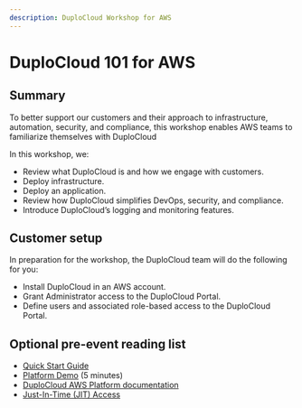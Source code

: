 ```yaml
---
description: DuploCloud Workshop for AWS
---
```


# DuploCloud 101 for AWS

## Summary&#x20;

To better support our customers and their approach to infrastructure, automation, security, and compliance, this workshop enables AWS teams to familiarize themselves with DuploCloud

In this workshop, we:&#x20;

* Review what DuploCloud is and how we engage with customers.&#x20;
* Deploy infrastructure.
* Deploy an application.
* Review how DuploCloud simplifies DevOps, security, and compliance.&#x20;
* Introduce DuploCloud’s logging and monitoring features.

## Customer setup

In preparation for the workshop, the DuploCloud team will do the following for you:

* Install DuploCloud in an AWS account.
* Grant Administrator access to the DuploCloud Portal.
* Define users and associated role-based access to the DuploCloud Portal.

## Optional pre-event reading list

* [Quick Start Guide](../../overview/quick-start/)
* [Platform Demo](https://duplocloud.com/videos/#gallery-2) (5 minutes)
* [DuploCloud AWS Platform documentation](../../overview/)
* [Just-In-Time (JIT) Access](../../aws-user-guide/use-cases/jit-access.md)
